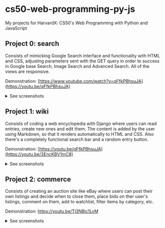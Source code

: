 # cs50-web-programming-py-js
My projects for HarvardX: CS50's Web Programming with Python and JavaScript

## Project 0: search
Consists of mimicking Google Search interface and functionality with HTML and CSS, adjusting parameters sent with the GET query in order to success in Google base Search, Image Search and Advanced Search. All of the views are responsive. 

Demonstration: [https://www.youtube.com/watch?v=qFfkPBhsuJA](https://youtu.be/qFfkPBhsuJA)

<details close>
<summary>See screenshots</summary>
<br>
  
![image](https://github.com/user-attachments/assets/71c4a05e-21ab-4ceb-9a7a-423140fe5d87)

![image](https://github.com/user-attachments/assets/d6d24d62-30dc-49cb-a904-44a5074907cb)


![image](https://github.com/user-attachments/assets/7b771f26-2e69-4baa-9c06-71dea9a96be6)

</details>


## Project 1: wiki
Consists of coding a web encyclopedia with Django where users can read entries, create new ones and edit them. The content is added by the user using Markdown, so that it renders automatically to HTML and CSS. Also there's a completely functional search bar and a random entry button.

Demonstration: [https://youtu.be/qFfkPBhsuJA](https://youtu.be/3EncKBV1mC8)

<details close>
<summary>See screenshots</summary>
<br>

![image](https://github.com/user-attachments/assets/31d0d25e-b432-45c3-b146-ee42db7b660d)

![image](https://github.com/user-attachments/assets/a88edd3e-d419-4845-9694-66937b16f514)

![image](https://github.com/user-attachments/assets/a715007f-57f3-46d0-ae31-f68df1bf126e)

![image](https://github.com/user-attachments/assets/da97c19a-11fd-4e67-a112-5295db4f7155)

![image](https://github.com/user-attachments/assets/96a83ac9-cd62-4e28-a755-51f764944d64)


</details>

## Project 2: commerce
Consists of creating an auction site like eBay where users can post their own listings and decide when to close them, place bids on ther user's listings, comment on them, add to watchlist, filter items by category, etc.

Demonstration: https://youtu.be/Tl3NBic1LvM

<details close>
<summary>See screenshots</summary>
<br>
  
![Captura de pantalla 2025-05-23 162142](https://github.com/user-attachments/assets/bb527583-6092-4544-bb1b-f1da91f6e218)

![Captura de pantalla 2025-05-23 162147](https://github.com/user-attachments/assets/704cc190-8f1f-4c43-8cc7-8f054aa395cc)

![Captura de pantalla 2025-05-23 162158](https://github.com/user-attachments/assets/9e8c8f58-3064-420f-8293-144cba9464d5)

![Captura de pantalla 2025-05-23 162223](https://github.com/user-attachments/assets/124aa6e8-99b7-4dde-9b80-ad1fcf35c6d8)

![Captura de pantalla 2025-05-23 162252](https://github.com/user-attachments/assets/b8212231-f5dd-4e6a-92ab-d7d1f8681c71)

</details>



